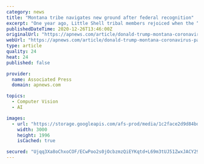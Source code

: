 ```yaml
---
category: news
title: "Montana tribe navigates new ground after federal recognition"
excerpt: "One year ago, Little Shell tribal members rejoiced when the “day that never comes” finally arrived. The tribe had been without a recognized homeland since the"
publishedDateTime: 2020-12-26T13:46:00Z
originalUrl: "https://apnews.com/article/donald-trump-montana-coronavirus-pandemic-great-falls-e9b999371c4049da1b96a84a213168fd/gallery/1c2face2d9d84bdcb256a80808f0cea9"
webUrl: "https://apnews.com/article/donald-trump-montana-coronavirus-pandemic-great-falls-e9b999371c4049da1b96a84a213168fd/gallery/1c2face2d9d84bdcb256a80808f0cea9"
type: article
quality: 24
heat: 24
published: false

provider:
  name: Associated Press
  domain: apnews.com

topics:
  - Computer Vision
  - AI

images:
  - url: "https://storage.googleapis.com/afs-prod/media/1c2face2d9d84bdcb256a80808f0cea9/3000.jpeg"
    width: 3000
    height: 1996
    isCached: true

secured: "Ujqq3Xa8oChxoCOF/ECwPoo2s0jOcbzmzQiEYKqtd+L69m3tUJ51ZwxJACY29QMYI5Lj7uv6yRcSBhuuYOqaOaupsCKW9vtSRt959ZQEGTD6wK3Pf3mVgQg+saXERAvqIOeX1ifa6XI86omjy4p5iNgnaMQV+xrHWnRAedGaudbNj8mBJhGeb/RW8cRNsFOV/op+JZFSe40W0LK4gd2oQ2ZyVlP1lSPIDVVfNJPDZSUbIawBidRIMNLOFSDsdrbD3LOFgku6v/iZTp5cYs45Qc5P5bK4tOjKqCt8K5BIpmedZcRNBaAKQw5fcI2QL9sLCiTHRVEKj/9XgQ9oRkultfbxkw+nak2v2ME2iQaVcWc=;H+scdKOK418liBJ4SVZoYg=="
---
```


